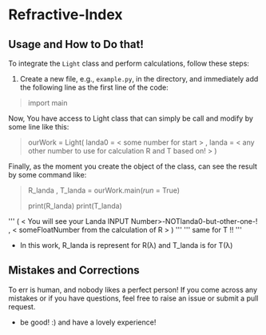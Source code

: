 # Refractive-Index



## Usage and How to Do that!

To integrate the `Light` class and perform calculations, follow these steps:


1. Create a new file, e.g., `example.py`, in the directory, and immediately add the following line as the first line of the code:


>   import main


Now, You have access to Light class that can simply be call and modify by some line like this:

>   ourWork = Light( landa0 = < some number for start > , landa = < any other number to use for calculation R and T based on! > )


Finally, as the moment you create the object of the class, can see the result by some command like:


>   R_landa , T_landa = ourWork.main(_run_ = True)
>
>   print(R_landa)
>   print(T_landa)

''' ( < You will see your Landa INPUT Number>-NOTlanda0-but-other-one-! ,  < someFloatNumber from the calculation of R > ) '''
''' same for T !! '''


* In this work, R_landa is represent for R(λ) and T_landa is for T(λ)




## Mistakes and Corrections

To err is human, and nobody likes a perfect person! If you come across any mistakes or if you have questions, feel free to raise an issue or submit a pull request.



* be good! :) and have a lovely experience!
